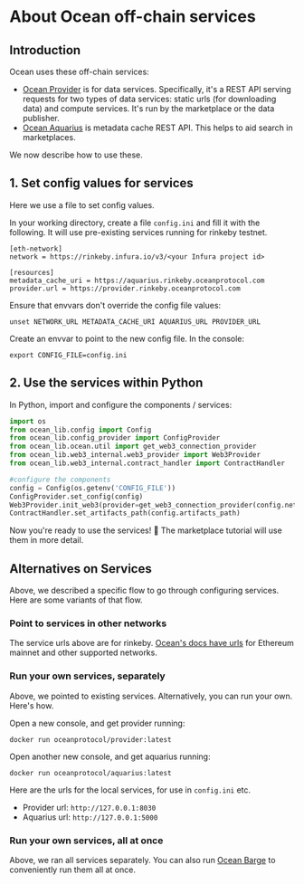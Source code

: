 <!--
Copyright 2021 Ocean Protocol Foundation
SPDX-License-Identifier: Apache-2.0
-->

# About Ocean off-chain services

## Introduction

Ocean uses these off-chain services:

-   [Ocean Provider](https://github.com/oceanprotocol/provider) is for data services. Specifically, it's a REST API serving requests for two types of data services: static urls (for downloading data) and compute services. It's run by the marketplace or the data publisher.
-   [Ocean Aquarius](https://github.com/oceanprotocol/aquarius) is metadata cache REST API. This helps to aid search in marketplaces.

We now describe how to use these.

## 1. Set config values for services

Here we use a file to set config values.

In your working directory, create a file `config.ini` and fill it with the following. It will use pre-existing services running for rinkeby testnet.

    [eth-network]
    network = https://rinkeby.infura.io/v3/<your Infura project id>

    [resources]
    metadata_cache_uri = https://aquarius.rinkeby.oceanprotocol.com
    provider.url = https://provider.rinkeby.oceanprotocol.com

Ensure that envvars don't override the config file values:

```console
unset NETWORK_URL METADATA_CACHE_URI AQUARIUS_URL PROVIDER_URL
```

Create an envvar to point to the new config file. In the console:

```console
export CONFIG_FILE=config.ini
```

## 2. Use the services within Python

In Python, import and configure the components / services:

```python
import os
from ocean_lib.config import Config
from ocean_lib.config_provider import ConfigProvider
from ocean_lib.ocean.util import get_web3_connection_provider
from ocean_lib.web3_internal.web3_provider import Web3Provider
from ocean_lib.web3_internal.contract_handler import ContractHandler

#configure the components
config = Config(os.getenv('CONFIG_FILE'))
ConfigProvider.set_config(config)
Web3Provider.init_web3(provider=get_web3_connection_provider(config.network_url))
ContractHandler.set_artifacts_path(config.artifacts_path)
```

Now you're ready to use the services! 🐳 The marketplace tutorial will use them in more detail.

## Alternatives on Services

Above, we described a specific flow to go through configuring services. Here are some variants of that flow.

### Point to services in other networks

The service urls above are for rinkeby. [Ocean's docs have urls](https://docs.oceanprotocol.com/concepts/networks) for Ethereum mainnet and other supported networks.

### Run your own services, separately

Above, we pointed to existing services. Alternatively, you can run your own. Here's how.

Open a new console, and get provider running:

```console
docker run oceanprotocol/provider:latest
```

Open another new console, and get aquarius running:

```console
docker run oceanprotocol/aquarius:latest
```

Here are the urls for the local services, for use in `config.ini` etc.

-   Provider url: `http://127.0.0.1:8030`
-   Aquarius url: `http://127.0.0.1:5000`

### Run your own services, all at once

Above, we ran all services separately. You can also run [Ocean Barge](https://github.com/oceanprotocol/barge) to conveniently run them all at once.
